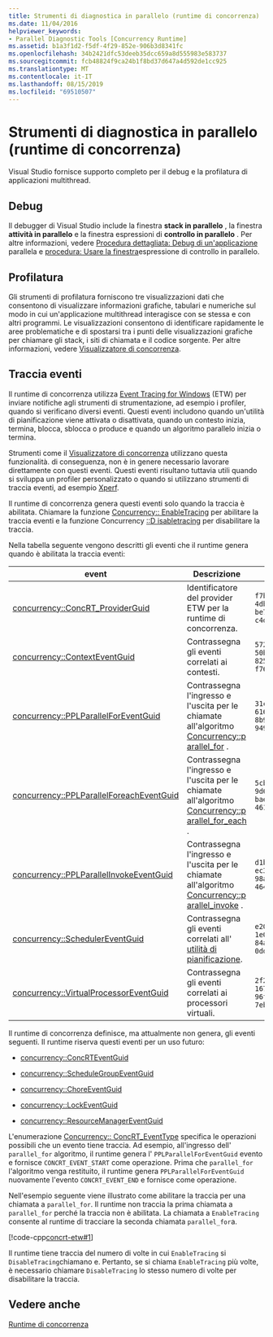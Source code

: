 ```yaml
---
title: Strumenti di diagnostica in parallelo (runtime di concorrenza)
ms.date: 11/04/2016
helpviewer_keywords:
- Parallel Diagnostic Tools [Concurrency Runtime]
ms.assetid: b1a3f1d2-f5df-4f29-852e-906b3d8341fc
ms.openlocfilehash: 34b2421dfc53deeb35dcc659a8d555983e583737
ms.sourcegitcommit: fcb48824f9ca24b1f8bd37d647a4d592de1cc925
ms.translationtype: MT
ms.contentlocale: it-IT
ms.lasthandoff: 08/15/2019
ms.locfileid: "69510507"
---
```

# <a name="parallel-diagnostic-tools-concurrency-runtime"></a>Strumenti di diagnostica in parallelo (runtime di concorrenza)

Visual Studio fornisce supporto completo per il debug e la profilatura di applicazioni multithread.

## <a name="debugging"></a>Debug

Il debugger di Visual Studio include la finestra **stack in parallelo** , la finestra **attività in parallelo** e la finestra espressioni di **controllo in parallelo** . Per altre informazioni, vedere [Procedura dettagliata: Debug di un'applicazione](/visualstudio/debugger/walkthrough-debugging-a-parallel-application) parallela e [procedura: Usare la finestra](/visualstudio/debugger/how-to-use-the-parallel-watch-window)espressione di controllo in parallelo.

## <a name="profiling"></a>Profilatura

Gli strumenti di profilatura forniscono tre visualizzazioni dati che consentono di visualizzare informazioni grafiche, tabulari e numeriche sul modo in cui un'applicazione multithread interagisce con se stessa e con altri programmi. Le visualizzazioni consentono di identificare rapidamente le aree problematiche e di spostarsi tra i punti delle visualizzazioni grafiche per chiamare gli stack, i siti di chiamata e il codice sorgente. Per altre informazioni, vedere [Visualizzatore di concorrenza](/visualstudio/profiling/concurrency-visualizer).

## <a name="event-tracing"></a>Traccia eventi

Il runtime di concorrenza utilizza [Event Tracing for Windows](/windows/win32/ETW/event-tracing-portal) (ETW) per inviare notifiche agli strumenti di strumentazione, ad esempio i profiler, quando si verificano diversi eventi. Questi eventi includono quando un'utilità di pianificazione viene attivata o disattivata, quando un contesto inizia, termina, blocca, sblocca o produce e quando un algoritmo parallelo inizia o termina.

Strumenti come il [Visualizzatore di concorrenza](/visualstudio/profiling/concurrency-visualizer) utilizzano questa funzionalità. di conseguenza, non è in genere necessario lavorare direttamente con questi eventi. Questi eventi risultano tuttavia utili quando si sviluppa un profiler personalizzato o quando si utilizzano strumenti di traccia eventi, ad esempio [Xperf](https://go.microsoft.com/fwlink/p/?linkid=160628).

Il runtime di concorrenza genera questi eventi solo quando la traccia è abilitata. Chiamare la funzione [Concurrency:: EnableTracing](reference/concurrency-namespace-functions.md#enabletracing) per abilitare la traccia eventi e la funzione Concurrency [::D isabletracing](reference/concurrency-namespace-functions.md#disabletracing) per disabilitare la traccia.

Nella tabella seguente vengono descritti gli eventi che il runtime genera quando è abilitata la traccia eventi:

|event|Descrizione|Value|
|-----------|-----------------|-----------|
|[concurrency::ConcRT_ProviderGuid](reference/concurrency-namespace-constants1.md#concrt_providerguid)|Identificatore del provider ETW per la runtime di concorrenza.|`f7b697a3-4db5-4d3b-be71-c4d284e6592f`|
|[concurrency::ContextEventGuid](reference/concurrency-namespace-constants1.md#contexteventguid)|Contrassegna gli eventi correlati ai contesti.|`5727a00f-50be-4519-8256-f7699871fecb`|
|[concurrency::PPLParallelForEventGuid](reference/concurrency-namespace-constants1.md#pplparallelforeventguid)|Contrassegna l'ingresso e l'uscita per le chiamate all'algoritmo [Concurrency::p arallel_for](reference/concurrency-namespace-functions.md#parallel_for) .|`31c8da6b-6165-4042-8b92-949e315f4d84`|
|[concurrency::PPLParallelForeachEventGuid](reference/concurrency-namespace-constants1.md#pplparallelforeacheventguid)|Contrassegna l'ingresso e l'uscita per le chiamate all'algoritmo [Concurrency::p arallel_for_each](reference/concurrency-namespace-functions.md#parallel_for_each) .|`5cb7d785-9d66-465d-bae1-4611061b5434`|
|[concurrency::PPLParallelInvokeEventGuid](reference/concurrency-namespace-constants1.md#pplparallelinvokeeventguid)|Contrassegna l'ingresso e l'uscita per le chiamate all'algoritmo [Concurrency::p arallel_invoke](reference/concurrency-namespace-functions.md#parallel_invoke) .|`d1b5b133-ec3d-49f4-98a3-464d1a9e4682`|
|[concurrency::SchedulerEventGuid](reference/concurrency-namespace-constants1.md#schedulereventguid)|Contrassegna gli eventi correlati all' [utilità di pianificazione](../../parallel/concrt/task-scheduler-concurrency-runtime.md).|`e2091f8a-1e0a-4731-84a2-0dd57c8a5261`|
|[concurrency::VirtualProcessorEventGuid](reference/concurrency-namespace-constants1.md#virtualprocessoreventguid)|Contrassegna gli eventi correlati ai processori virtuali.|`2f27805f-1676-4ecc-96fa-7eb09d44302f`|

Il runtime di concorrenza definisce, ma attualmente non genera, gli eventi seguenti. Il runtime riserva questi eventi per un uso futuro:

- [concurrency::ConcRTEventGuid](reference/concurrency-namespace-constants1.md#concrteventguid)

- [concurrency::ScheduleGroupEventGuid](reference/concurrency-namespace-constants1.md#schedulereventguid)

- [concurrency::ChoreEventGuid](reference/concurrency-namespace-constants1.md#choreeventguid)

- [concurrency::LockEventGuid](reference/concurrency-namespace-constants1.md#lockeventguid)

- [concurrency::ResourceManagerEventGuid](reference/concurrency-namespace-constants1.md#resourcemanagereventguid)

L'enumerazione [Concurrency:: ConcRT_EventType](reference/concurrency-namespace-enums.md#concrt_eventtype) specifica le operazioni possibili che un evento tiene traccia. Ad esempio, all'ingresso dell' `parallel_for` algoritmo, il runtime genera l' `PPLParallelForEventGuid` evento e fornisce `CONCRT_EVENT_START` come operazione. Prima che `parallel_for` l'algoritmo venga restituito, il runtime genera `PPLParallelForEventGuid` nuovamente l'evento `CONCRT_EVENT_END` e fornisce come operazione.

Nell'esempio seguente viene illustrato come abilitare la traccia per una chiamata a `parallel_for`. Il runtime non traccia la prima chiamata a `parallel_for` perché la traccia non è abilitata. La chiamata a `EnableTracing` consente al runtime di tracciare la seconda chiamata `parallel_for`a.

[!code-cpp[concrt-etw#1](../../parallel/concrt/codesnippet/cpp/parallel-diagnostic-tools-concurrency-runtime_1.cpp)]

Il runtime tiene traccia del numero di volte in cui `EnableTracing` si `DisableTracing`chiamano e. Pertanto, se si chiama `EnableTracing` più volte, è necessario chiamare `DisableTracing` lo stesso numero di volte per disabilitare la traccia.

## <a name="see-also"></a>Vedere anche

[Runtime di concorrenza](../../parallel/concrt/concurrency-runtime.md)
